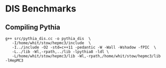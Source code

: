 # DIS Benchmarks

## Compiling Pythia

```
g++ src/pythia_dis.cc -o pythia_dis  \
   -I/home/whit/stow/hepmc3/include  \
   -I../include -O2 -std=c++11 -pedantic -W -Wall -Wshadow -fPIC  \
   -L../lib -Wl,-rpath,../lib -lpythia8 -ldl \
   -L/home/whit/stow/hepmc3/lib -Wl,-rpath,/home/whit/stow/hepmc3/lib -lHepMC3
```


